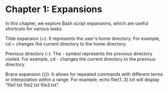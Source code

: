 # Chapter 1: Expansions
In this chapter, we explore Bash script expansions, which are useful shortcuts for various tasks.

Tilde expansion (~): It represents the user's home directory. For example, cd ~ changes the current directory to the home directory.

Previous directory (-): The - symbol represents the previous directory visited. For example, cd - changes the current directory to the previous directory.

Brace expansion ({}): It allows for repeated commands with different terms or interpolation within a range. For example, echo file{1..3}.txt will display "file1.txt file2.txt file3.txt".

